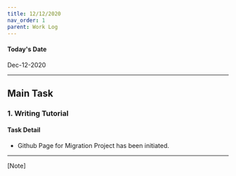 ```yaml
---
title: 12/12/2020
nav_order: 1 
parent: Work Log
---
```


#### Today's Date
Dec-12-2020

--------------------------------------------------------------------------------
## Main Task

### 1. Writing Tutorial 
#### Task Detail 
- Github Page for Migration Project has been initiated.



----------------------------------------------------------
[Note]